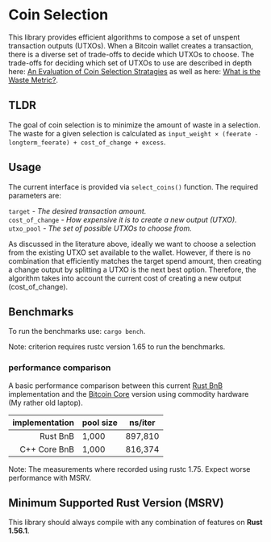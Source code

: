 # Coin Selection

This library provides efficient algorithms to compose a set of unspent transaction outputs (UTXOs).  When a Bitcoin wallet creates a transaction, there is a diverse set of trade-offs to decide which UTXOs to choose.  The trade-offs for deciding which set of UTXOs to use are described in depth here: [An Evaluation of Coin Selection Stratagies](https://murch.one/wp-content/uploads/2016/11/erhardt2016coinselection.pdf) as well as here: [What is the Waste Metric?](https://murch.one/posts/waste-metric/).

## TLDR 

The goal of coin selection is to minimize the amount of waste in a selection.  The waste for a given selection is calculated as `input_weight × (feerate - longterm_feerate) + cost_of_change + excess`.

## Usage

The current interface is provided via `select_coins()` function.  The required parameters are:

`target` - *The desired transaction amount.*  
`cost_of_change` - *How expensive it is to create a new output (UTXO).*  
`utxo_pool` - *The set of possible UTXOs to choose from.*  


As discussed in the literature above, ideally we want to choose a selection from the existing UTXO set available to the wallet.  However, if there is no combination that efficiently matches the target spend amount, then creating a change output by splitting a UTXO is the next best option.  Therefore, the algorithm takes into account the current cost of creating a new output (cost_of_change).

## Benchmarks

To run the benchmarks use: `cargo bench`.

Note: criterion requires rustc version 1.65 to run the benchmarks.

### performance comparison

A basic performance comparison between this current [Rust BnB](https://github.com/p2pderivatives/rust-bitcoin-coin-selection/pull/28/files#diff-9098d62be93e83524a8371395c973d761a95000d1c295f600a8c808e917c16d9R122) implementation and the [Bitcoin Core](https://github.com/bitcoin/bitcoin/blob/4b1196a9855dcd188a24f393aa2fa21e2d61f061/src/wallet/coinselection.cpp#L76) version using commodity hardware (My rather old laptop).

|implementation|pool size|ns/iter|
|-------------:|---------|-------|
|      Rust BnB|    1,000|897,810|
|  C++ Core BnB|    1,000|816,374|

Note: The measurements where recorded using rustc 1.75.  Expect worse performance with MSRV.

## Minimum Supported Rust Version (MSRV)

This library should always compile with any combination of features on **Rust 1.56.1**.
